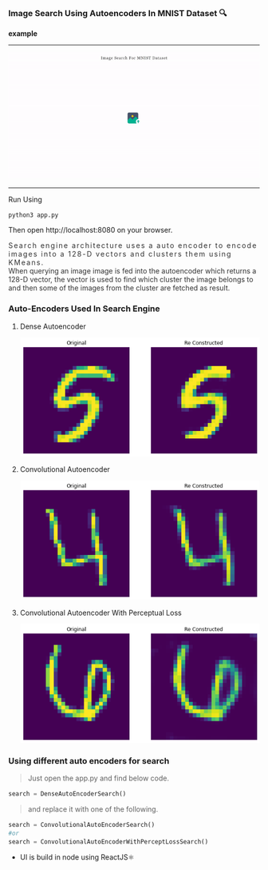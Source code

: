 ### Image Search Using Autoencoders In MNIST Dataset 🔍

**example**
___

![](doc/search.gif)

___

Run Using

```bash
python3 app.py
```
Then open http://localhost:8080 on your browser.

<div style="color:#333;letter-spacing:2px;"> Search engine architecture uses a auto encoder to encode images into a 128-D vectors and clusters them using KMeans.</div>

<div style="color:#333">When querying an image image is fed into the autoencoder which returns a 128-D vector, the vector is used to find which cluster the image belongs to and then some of the images from the cluster are fetched as result.</div>


### Auto-Encoders Used In Search Engine

1. Dense Autoencoder

    ![](doc/dense_out.png)

2. Convolutional Autoencoder

    ![](doc/conv_out.png)

3. Convolutional Autoencoder With Perceptual Loss 

    ![](doc/conv_per_out.png)

### Using different auto encoders for search

> Just open the app.py and find below code.

```python
search = DenseAutoEncoderSearch()
```

> and replace it with one of the following.

```python
search = ConvolutionalAutoEncoderSearch()
#or
search = ConvolutionalAutoEncoderWithPerceptLossSearch()
```

* UI is build in node using ReactJS⚛️ 